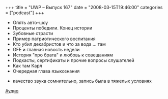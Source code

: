 +++
title = "UWP – Выпуск 167"
date = "2008-03-15T19:46:00"
categories = ["podcast"]
+++


- Опять авто–шоу
- Проценты победили. Конец истории
- Зубовные страсти
- Пример патриотического воспитания
- Кто убил декабристов и что за вода ... там
- GFE и главная новость недели
- История "про брата" и любовь к совещаниям
- Подкасты, сертификаты и прочие вопросы слушателей
- Как там Карл
- Очередная глава языкознания


* качество звука сомнительно, запись была в тяжелых условиях

[Аудио](https://podcast.umputun.com/media/ump_podcast167.mp3)
<audio src="https://podcast.umputun.com/media/ump_podcast167.mp3" preload="none">